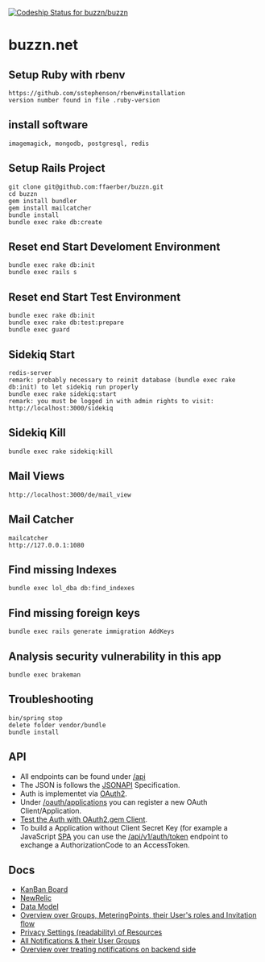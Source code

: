 [![Codeship Status for buzzn/buzzn](https://codeship.com/projects/9ea4e2c0-381a-0132-1daa-26b918746a8c/status)](https://codeship.com/projects/41893)

# buzzn.net

## Setup Ruby with rbenv
    https://github.com/sstephenson/rbenv#installation
    version number found in file .ruby-version

## install software
    imagemagick, mongodb, postgresql, redis

## Setup Rails Project
    git clone git@github.com:ffaerber/buzzn.git
    cd buzzn
    gem install bundler
    gem install mailcatcher
    bundle install
    bundle exec rake db:create

## Reset end Start Develoment Environment
    bundle exec rake db:init
    bundle exec rails s

## Reset end Start Test Environment
    bundle exec rake db:init
    bundle exec rake db:test:prepare
    bundle exec guard

## Sidekiq Start
    redis-server
    remark: probably necessary to reinit database (bundle exec rake db:init) to let sidekiq run properly
    bundle exec rake sidekiq:start
    remark: you must be logged in with admin rights to visit:
    http://localhost:3000/sidekiq

## Sidekiq Kill
    bundle exec rake sidekiq:kill

## Mail Views
    http://localhost:3000/de/mail_view

## Mail Catcher
    mailcatcher
    http://127.0.0.1:1080

## Find missing Indexes
    bundle exec lol_dba db:find_indexes

## Find missing foreign keys
    bundle exec rails generate immigration AddKeys

## Analysis security vulnerability in this app
    bundle exec brakeman

## Troubleshooting
    bin/spring stop
    delete folder vendor/bundle
    bundle install

## API
  - All endpoints can be found under [/api](http://localhost:3000/api)
  - The JSON is follows the [JSONAPI](http://jsonapi.org/) Specification.
  - Auth is implementet via [OAuth2](https://www.digitalocean.com/community/tutorials/an-introduction-to-oauth-2).
  - Under [/oauth/applications](http://localhost:3000/oauth/applications) you can register a new OAuth Client/Application.
  - [Test the Auth with OAuth2.gem Client](https://github.com/doorkeeper-gem/doorkeeper/wiki/Testing-your-provider-with-OAuth2-gem).
  - To build a Application without Client Secret Key (for example a JavaScript [SPA](https://en.wikipedia.org/wiki/Single-page_application) you can use the [/api/v1/auth/token](http://localhost:3000/api#!/v1/postApiV1AuthToken) endpoint to exchange a AuthorizationCode to an AccessToken.

## Docs
  - [KanBan Board](https://waffle.io/buzzn/buzzn)
  - [NewRelic](https://rpm.newrelic.com/accounts/791323/servers)
  - [Data Model](https://www.lucidchart.com/documents/edit/023ef2a3-0b1d-4740-a202-4ad868f3c098)
  - [Overview over Groups, MeteringPoints, their User's roles and Invitation flow](https://www.lucidchart.com/documents/edit/0a16d140-934c-4f50-b730-7d6684162232/0)
  - [Privacy Settings (readability) of Resources](https://docs.google.com/spreadsheets/d/13NtNstj4AVEbxvXTEgx6Hit-g0NHsS7Uy5JPYceETjI/edit#gid=0)
  - [All Notifications & their User Groups](https://docs.google.com/spreadsheets/d/1OPsKFke9NGUYPtWs7Nv5Iv4hMAvqpmYvCPtXEhPhYL4/edit#gid=0)
  - [Overview over treating notifications on backend side](https://www.lucidchart.com/documents/edit/7f412806-aa84-46d6-93c7-76bedebd47d9)
